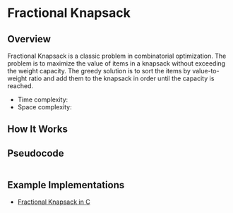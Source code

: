 # Fractional Knapsack

## Overview

Fractional Knapsack is a classic problem in combinatorial optimization. The problem is to maximize the value of items in a knapsack without exceeding the weight capacity. The greedy solution is to sort the items by value-to-weight ratio and add them to the knapsack in order until the capacity is reached.

- Time complexity: 
- Space complexity: 

## How It Works


## Pseudocode
```plaintext
```

## Example Implementations

- [Fractional Knapsack in C](./fractional_knapsack.c)